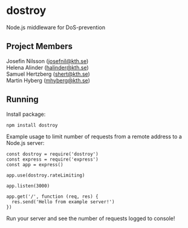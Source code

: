 # dostroy
Node.js middleware for DoS-prevention

## Project Members
Josefin Nilsson (josefnil@kth.se) <br>
Helena Alinder (halinder@kth.se) <br>
Samuel Hertzberg (shert@kth.se) <br>
Martin Hyberg (mhyberg@kth.se)

## Running
Install package:
```
npm install dostroy
```
Example usage to limit number of requests from a remote address to a Node.js server:
```
const dostroy = require('dostroy')
const express = require('express')
const app = express()

app.use(dostroy.rateLimiting)

app.listen(3000)

app.get('/', function (req, res) {
  res.send('Hello from example server!')
})
```
Run your server and see the number of requests logged to console!
